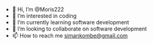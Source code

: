 - 👋 Hi, I’m @Moris222
- 👀 I’m interested in coding
- 🌱 I’m currently learning software development
- 💞️ I’m looking to collaborate on software development
- 📫 How to reach me simankombe@gmail.com

<!---
Moris222/Moris222 is a ✨ special ✨ repository because its `README.md` (this file) appears on your GitHub profile.
You can click the Preview link to take a look at your changes.
--->
